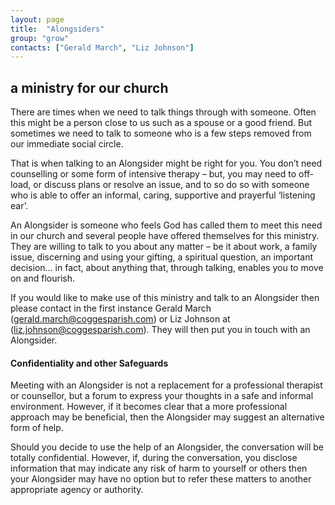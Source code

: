 ```yaml
---
layout: page
title:  "Alongsiders"
group: "grow"
contacts: ["Gerald March", "Liz Johnson"]
---
```



## a ministry for our church

There are times when we need to talk things through with someone. Often this might be a person close to us such as a spouse or a good friend. But sometimes we need to talk to someone who is a few steps removed from our immediate social circle. 

That is when talking to an Alongsider might be right for you. You don’t need counselling or some form of intensive therapy – but, you may need to off-load, or discuss plans or resolve an issue, and to so do so with someone who is able to offer an informal, caring, supportive and prayerful ‘listening ear’.  

An Alongsider is someone who feels God has called them to meet this need in our church and several people have offered themselves for this ministry. They are willing to talk to you about any matter – be it about work, a family issue, discerning and using your gifting, a spiritual question, an important decision… in fact, about anything that, through talking, enables you to move on and flourish.

If you would like to make use of this ministry and talk to an Alongsider then please contact in the first instance Gerald March (gerald.march@coggesparish.com) or Liz Johnson at (liz.johnson@coggesparish.com).  They will then put you in touch with an Alongsider.

#### Confidentiality and other Safeguards

Meeting with an Alongsider is not a replacement for a professional therapist or counsellor, but a forum to express your thoughts in a safe and informal environment. However, if it becomes clear that a more professional approach may be beneficial, then the Alongsider may suggest an alternative form of help.

Should you decide to use the help of an Alongsider, the conversation will be totally confidential. However, if, during the conversation, you disclose information that may indicate any risk of harm to yourself or others then your Alongsider may have no option but to refer these matters to another appropriate agency or authority.
